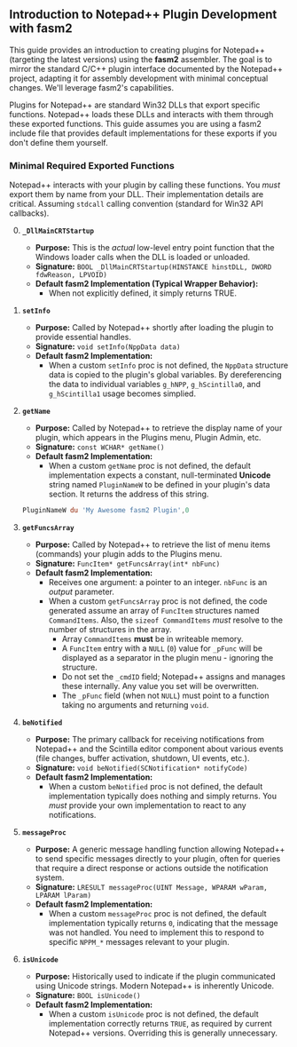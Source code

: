 
## Introduction to Notepad++ Plugin Development with fasm2

This guide provides an introduction to creating plugins for Notepad++ (targeting the latest versions) using the **fasm2** assembler. The goal is to mirror the standard C/C++ plugin interface documented by the Notepad++ project, adapting it for assembly development with minimal conceptual changes. We'll leverage fasm2's capabilities.

Plugins for Notepad++ are standard Win32 DLLs that export specific functions. Notepad++ loads these DLLs and interacts with them through these exported functions. This guide assumes you are using a fasm2 include file that provides default implementations for these exports if you don't define them yourself.


### Minimal Required Exported Functions

Notepad++ interacts with your plugin by calling these functions. You *must* export them by name from your DLL. Their implementation details are critical. Assuming `stdcall` calling convention (standard for Win32 API callbacks).

0.  **`_DllMainCRTStartup`**
    * **Purpose:** This is the *actual* low-level entry point function that the Windows loader calls when the DLL is loaded or unloaded.
    * **Signature:** `BOOL _DllMainCRTStartup(HINSTANCE hinstDLL, DWORD fdwReason, LPVOID)`
    * **Default fasm2 Implementation (Typical Wrapper Behavior):**
        * When not explicitly defined, it simply returns TRUE.

1.  **`setInfo`**
    * **Purpose:** Called by Notepad++ shortly after loading the plugin to provide essential handles.
    * **Signature:** `void setInfo(NppData data)`
    * **Default fasm2 Implementation:**
        * When a custom `setInfo` proc is not defined, the `NppData` structure data is copied to the plugin's global variables. By dereferencing the data to individual variables `g_hNPP`, `g_hScintilla0`, and `g_hScintilla1` usage becomes simplied.

2.  **`getName`**
    * **Purpose:** Called by Notepad++ to retrieve the display name of your plugin, which appears in the Plugins menu, Plugin Admin, etc.
    * **Signature:** `const WCHAR* getName()`
    * **Default fasm2 Implementation:**
        * When a custom `getName` proc is not defined, the default implementation expects a constant, null-terminated **Unicode** string named `PluginNameW` to be defined in your plugin's data section. It returns the address of this string.
    ```asm
    PluginNameW du 'My Awesome fasm2 Plugin',0
    ```

3.  **`getFuncsArray`**
    * **Purpose:** Called by Notepad++ to retrieve the list of menu items (commands) your plugin adds to the Plugins menu.
    * **Signature:** `FuncItem* getFuncsArray(int* nbFunc)`
    * **Default fasm2 Implementation:**
        * Receives one argument: a pointer to an integer. `nbFunc` is an *output* parameter.
        * When a custom `getFuncsArray` proc is not defined, the code generated assume an array of `FuncItem` structures named `CommandItems`. Also, the `sizeof CommandItems` *must* resolve to the number of structures in the array.
            * Array `CommandItems` **must** be in writeable memory.
            * A `FuncItem` entry with a `NULL` (`0`) value for `_pFunc` will be displayed as a separator in the plugin menu - ignoring the structure.
            * Do not set the `_cmdID` field; Notepad++ assigns and manages these internally. Any value you set will be overwritten.
            * The `_pFunc` field (when not `NULL`) must point to a function taking no arguments and returning `void`.

4.  **`beNotified`**
    * **Purpose:** The primary callback for receiving notifications from Notepad++ and the Scintilla editor component about various events (file changes, buffer activation, shutdown, UI events, etc.).
    * **Signature:** `void beNotified(SCNotification* notifyCode)`
    * **Default fasm2 Implementation:**
        * When a custom `beNotified` proc is not defined, the default implementation typically does nothing and simply returns. You *must* provide your own implementation to react to any notifications.

5.  **`messageProc`**
    * **Purpose:** A generic message handling function allowing Notepad++ to send specific messages directly to your plugin, often for queries that require a direct response or actions outside the notification system.
    * **Signature:** `LRESULT messageProc(UINT Message, WPARAM wParam, LPARAM lParam)`
    * **Default fasm2 Implementation:**
        * When a custom `messageProc` proc is not defined, the default implementation typically returns `0`, indicating that the message was not handled. You need to implement this to respond to specific `NPPM_*` messages relevant to your plugin.

6.  **`isUnicode`**
    * **Purpose:** Historically used to indicate if the plugin communicated using Unicode strings. Modern Notepad++ is inherently Unicode.
    * **Signature:** `BOOL isUnicode()`
    * **Default fasm2 Implementation:**
        * When a custom `isUnicode` proc is not defined, the default implementation correctly returns `TRUE`, as required by current Notepad++ versions. Overriding this is generally unnecessary.
